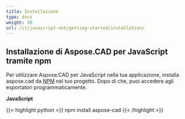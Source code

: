 ```yaml
---
title: Installazione
type: docs
weight: 30
url: /it/javascript-net/getting-started/installation/
---
```


## **Installazione di Aspose.CAD per JavaScript tramite npm**

Per utilizzare Aspose.CAD per JavaScript nella tua applicazione, installa aspose.cad da [NPM](https://www.npmjs.com/@aspose-cad/) nel tuo progetto. Dopo di che, puoi accedere agli esportatori programmaticamente.

**JavaScript**

{{< highlight python >}}
npm install aspose-cad
{{< /highlight >}}
